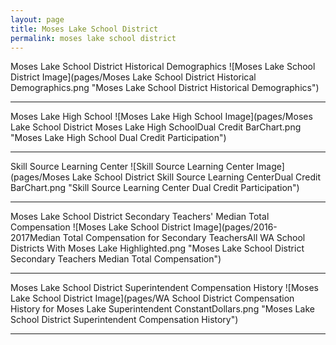 ```yaml
---
layout: page
title: Moses Lake School District
permalink: moses lake school district
---
```



Moses Lake School District Historical Demographics
![Moses Lake School District Image](pages/Moses Lake School District Historical Demographics.png "Moses Lake School District Historical Demographics")

___

Moses Lake High School
![Moses Lake High School Image](pages/Moses Lake School District Moses Lake High SchoolDual Credit BarChart.png "Moses Lake High School Dual Credit Participation")

___

Skill Source Learning Center
![Skill Source Learning Center Image](pages/Moses Lake School District Skill Source Learning CenterDual Credit BarChart.png "Skill Source Learning Center Dual Credit Participation")

___

Moses Lake School District Secondary Teachers' Median Total Compensation
![Moses Lake School District Image](pages/2016-2017Median Total Compensation for Secondary TeachersAll WA School Districts With Moses Lake Highlighted.png "Moses Lake School District Secondary Teachers Median Total Compensation")

___

Moses Lake School District Superintendent Compensation History
![Moses Lake School District Image](pages/WA School District Compensation History for Moses Lake Superintendent ConstantDollars.png "Moses Lake School District Superintendent Compensation History")

___

